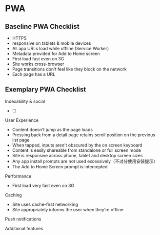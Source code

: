 # PWA

## Baseline PWA Checklist

* HTTPS
* responsive on tablets & mobile devices
* All app URLs load while offline (Service Worker)
* Metadata provided for Add to Home screen
* First load fast even on 3G
* Site works cross-browser
* Page transitions don't feel like they block on the network
* Each page has a URL

## Exemplary PWA Checklist

Indexability & social

+ [ ]

User Experience

* Content doesn't jump as the page loads
* Pressing back from a detail page retains scroll position on the previous list page
* When tapped, inputs aren't obscured by the on screen keyboard
* Content is easily shareable from standalone or full screen mode
* Site is responsive across phone, tablet and desktop screen sizes
* Any app install prompts are not used excessively（不过分使用安装提示）
* The Add to Home Screen prompt is intercepted

Performance

* First load very fast even on 3G

Caching

* Site uses cache-first networking
* Site appropriately informs the user when they're offline

Push notifications

Additional features